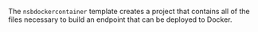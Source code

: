 The `nsbdockercontainer` template creates a project that contains all of the files necessary to build an endpoint that can be deployed to Docker.